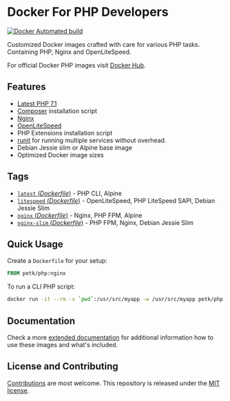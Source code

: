 # Docker For PHP Developers

[![Docker Automated build](https://img.shields.io/docker/automated/jrottenberg/ffmpeg.svg)](https://hub.docker.com/r/petk/php/)

Customized Docker images crafted with care for various PHP tasks. Containing
PHP, Nginx and OpenLiteSpeed.

For official Docker PHP images visit [Docker Hub](https://hub.docker.com/_/php/).

## Features

* [Latest PHP 7.1](https://php.net)
* [Composer](https://getcomposer.org) installation script
* [Nginx](https://nginx.org/)
* [OpenLiteSpeed](http://open.litespeedtech.com/)
* PHP Extensions installation script
* [runit](http://smarden.org/runit/) for running multiple services without overhead.
* Debian Jessie slim or Alpine base image
* Optimized Docker image sizes

## Tags

* [`latest` (*Dockerfile*)](https://github.com/petk/docker-php/tree/master/Dockerfile) - PHP CLI, Alpine
* [`litespeed` (*Dockerfile*)](https://github.com/petk/docker-php/tree/master/Dockerfile-litespeed) - OpenLiteSpeed, PHP LiteSpeed SAPI, Debian Jessie Slim
* [`nginx` (*Dockerfile*)](https://github.com/petk/docker-php/tree/master/Dockerfile-nginx) - Nginx, PHP FPM, Alpine
* [`nginx-slim` (*Dockerfile*)](https://github.com/petk/docker-php/tree/master/Dockerfile-nginx-slim) - PHP FPM, Nginx, Debian Jessie Slim

## Quick Usage

Create a `Dockerfile` for your setup:

```Dockerfile
FROM petk/php:nginx
```

To run a CLI PHP script:

```bash
docker run -it --rm -v `pwd`:/usr/src/myapp -w /usr/src/myapp petk/php php script.php
```

## Documentation

Check a more [extended documentation](https://github.com/petk/docker-php/tree/master/docs)
for additional information how to use these images and what's included.

## License and Contributing

[Contributions](https://github.com/petk/docker-php/blob/master/CONTRIBUTING.md)
are most welcome. This repository is released under the
[MIT license](https://github.com/petk/docker-php/blob/master/LICENSE).

